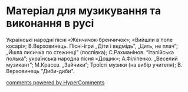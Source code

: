 <div id="hypercomments_widget" class="js-hypercomments-widget invisible"></div>

# Матеріал для музикування  та виконання в русі

Українські народні пісні «Женчичок-бренчичок»; «Вийшли в поле косарі»; В.Верховинець. Пісні-ігри „Діти і ведмідь”, „Цить, не плач”; „Йшла лисичка по стежинці” (поспівка); С.Рахманінов. “Італійська полька”; українська народна пісня «Дощик»; А.Філіпенко. „Веселий музикант”; М.Красєв. „Зайчики”; Троїсті музики (на вибір учителя); В. Верховинець "Диби-диби".

<div class="js-hypercomments-container">
    <a href="http://hypercomments.com" class="hc-link" title="comments widget">comments powered by HyperComments</a>
</div>